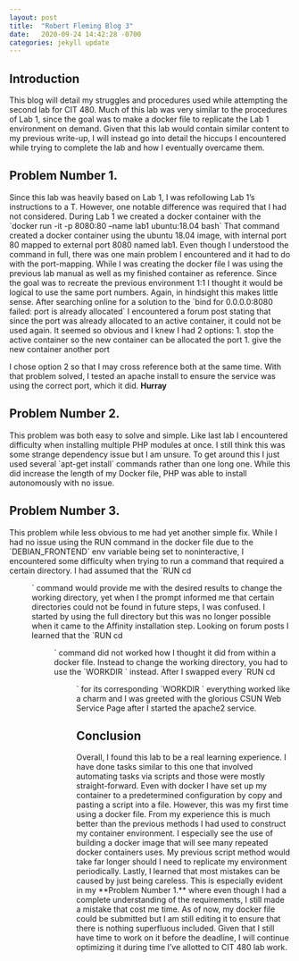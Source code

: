 ```yaml
---
layout: post
title:  "Robert Fleming Blog 3"
date:   2020-09-24 14:42:28 -0700
categories: jekyll update
---
```



<h2>Introduction</h2>
This blog will detail my struggles and procedures used while attempting the second lab for CIT 480. Much of this lab was very similar to the procedures of Lab 1, since the goal was to make a docker file to replicate the Lab 1 environment on demand. Given that this lab would contain similar content to my previous write-up, I will instead go into detail the hiccups I encountered while trying to complete the lab and how I eventually overcame them.

<br/>

<h2>Problem Number 1.</h2>
Since this lab was heavily based on Lab 1, I was refollowing Lab 1’s instructions to a T. However, one notable difference was required that I had not considered. During Lab 1 we created a docker container with the `docker run -it -p 8080:80 –name lab1 ubuntu:18.04 bash` That command created a docker container using the ubuntu 18.04 image, with internal port 80 mapped to external port 8080 named lab1. Even though I understood the command in full, there was one main problem I encountered and it had to do with the port-mapping. While I was creating the docker file I was using the previous lab manual as well as my finished container as reference. Since the goal was to recreate the previous environment 1:1 I thought it would be logical to use the same port numbers. Again, in hindsight this makes little sense. After searching online for a solution to the `bind for 0.0.0.0:8080 failed: port is already allocated` I encountered a forum post stating that since the port was already allocated to an active container, it could not be used again. It seemed so obvious and I knew I had 2 options:
1.	stop the active container so the new container can be allocated the port
1.	give the new container another port

I chose option 2 so that I may cross reference both at the same time. With that problem solved, I tested an apache install to ensure the service was using the correct port, which it did. **Hurray**
<br/>
<h2>Problem Number 2.</h2>
This problem was both easy to solve and simple. Like last lab I encountered difficulty when installing multiple PHP modules at once. I still think this was some strange dependency issue but I am unsure. To get around this I just used several `apt-get install` commands rather than one long one. While this did increase the length of my Docker file, PHP was able to install autonomously with no issue.

<br/>

<h2>Problem Number 3.</h2>
This problem while less obvious to me had yet another simple fix. While I had no issue using the RUN command in the docker file due to the `DEBIAN_FRONTEND` env variable being set to noninteractive, I encountered some difficulty when trying to run a command that required a certain directory. I had assumed that the `RUN cd <dir name>` command would provide me with the desired results to change the working directory, yet when I the prompt informed me that certain directories could not be found in future steps, I was confused. I started by using the full directory but this was no longer possible when it came to the Affinity installation step. Looking on forum posts I learned that the `RUN cd <dir name>` command did not worked how I thought it did from within a docker file. Instead to change the working directory, you had to use the `WORKDIR <dire name>` instead. After I swapped every `RUN cd <dir name>` for its corresponding `WORKDIR <dire name>` everything worked like a charm and I was greeted with the glorious CSUN Web Service Page after I started the apache2 service.

<br/>

<h2>Conclusion</h2>
Overall, I found this lab to be a real learning experience. I have done tasks similar to this one that involved automating tasks via scripts and those were mostly straight-forward. Even with docker I have set up my container to a predetermined configuration by copy and pasting a script into a file. However, this was my first time using a docker file. From my experience this is much better than the previous methods I had used to construct my container environment. I especially see the use of building a docker image that will see many repeated docker containers uses. My previous script method would take far longer should I need to replicate my environment periodically. Lastly, I learned that most mistakes can be caused by just being careless. This is especially evident in my **Problem Number 1.** where even though I had a complete understanding of the requirements, I still made a mistake that cost me time. As of now, my docker file could be submitted but I am still editing it to ensure that there is nothing superfluous included. Given that I still have time to work on it before the deadline, I will continue optimizing it during time I’ve allotted to CIT 480 lab work.
